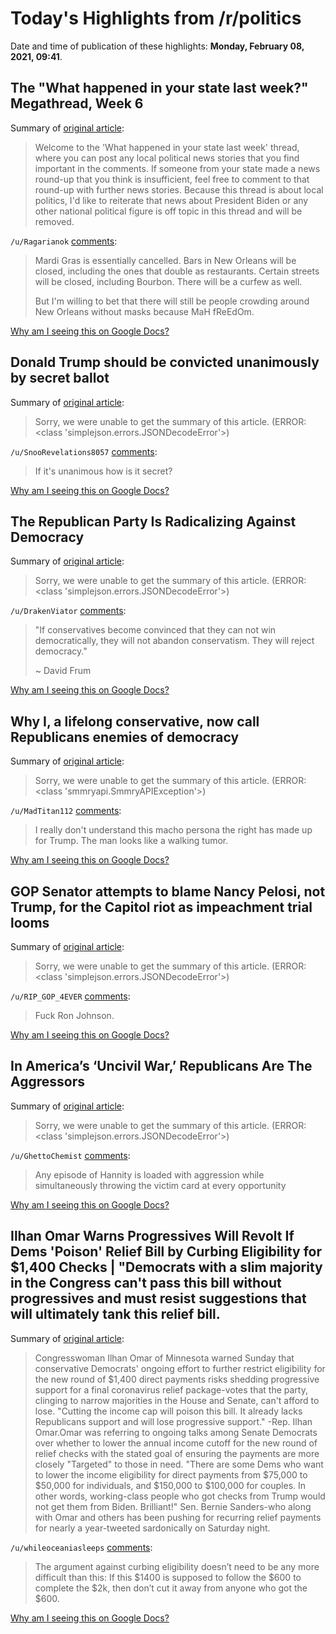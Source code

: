 # Today's Highlights from /r/politics

Date and time of publication of these highlights: **Monday, February 08, 2021, 09:41**.

## The "What happened in your state last week?" Megathread, Week 6

Summary of [original article](https://www.reddit.com/r/politics/comments/lfg7ej/the_what_happened_in_your_state_last_week/):

> Welcome to the 'What happened in your state last week' thread, where you can post any local political news stories that you find important in the comments. If someone from your state made a news round-up that you think is insufficient, feel free to comment to that round-up with further news stories. Because this thread is about local politics, I'd like to reiterate that news about President Biden or any other national political figure is off topic in this thread and will be removed.

`/u/Ragarianok` [comments](https://www.reddit.com/r/politics/comments/lfg7ej/the_what_happened_in_your_state_last_week/):

> Mardi Gras is essentially cancelled. Bars in New Orleans will be closed, including the ones that double as restaurants. Certain streets will be closed, including Bourbon. There will be a curfew as well.
> 
> But I'm willing to bet that there will still be people crowding around New Orleans without masks because MaH fReEdOm.

[Why am I seeing this on Google Docs?](https://docs.google.com/document/d/1Dc6We63vOXIZsc0op-Bt4abqkYjXzOigalQqFxmvvbM/edit?usp=sharing)

## Donald Trump should be convicted unanimously by secret ballot

Summary of [original article](https://thehill.com/opinion/white-house/537318-donald-trump-should-be-convicted-unanimously-by-secret-ballot):

> Sorry, we were unable to get the summary of this article. (ERROR: <class 'simplejson.errors.JSONDecodeError'>)

`/u/SnooRevelations8057` [comments](https://www.reddit.com/r/politics/comments/lfch3q/donald_trump_should_be_convicted_unanimously_by/):

> If it's unanimous how is it secret?

[Why am I seeing this on Google Docs?](https://docs.google.com/document/d/1Dc6We63vOXIZsc0op-Bt4abqkYjXzOigalQqFxmvvbM/edit?usp=sharing)

## The Republican Party Is Radicalizing Against Democracy

Summary of [original article](https://www.theatlantic.com/ideas/archive/2021/02/republican-party-radicalizing-against-democracy/617959/):

> Sorry, we were unable to get the summary of this article. (ERROR: <class 'simplejson.errors.JSONDecodeError'>)

`/u/DrakenViator` [comments](https://www.reddit.com/r/politics/comments/lfb0qn/the_republican_party_is_radicalizing_against/):

> "If conservatives become convinced that they can not win democratically, they will not abandon conservatism. They will reject democracy."
> 
> ~ David Frum

[Why am I seeing this on Google Docs?](https://docs.google.com/document/d/1Dc6We63vOXIZsc0op-Bt4abqkYjXzOigalQqFxmvvbM/edit?usp=sharing)

## Why I, a lifelong conservative, now call Republicans enemies of democracy

Summary of [original article](https://www.haaretz.com/us-news/.premium-why-i-now-consider-republicans-enemies-of-democracy-1.9520158):

> Sorry, we were unable to get the summary of this article. (ERROR: <class 'smmryapi.SmmryAPIException'>)

`/u/MadTitan112` [comments](https://www.reddit.com/r/politics/comments/lfbf1m/why_i_a_lifelong_conservative_now_call/):

> I really don't understand this macho persona the right has made up for Trump. The man looks like a walking tumor.

[Why am I seeing this on Google Docs?](https://docs.google.com/document/d/1Dc6We63vOXIZsc0op-Bt4abqkYjXzOigalQqFxmvvbM/edit?usp=sharing)

## GOP Senator attempts to blame Nancy Pelosi, not Trump, for the Capitol riot as impeachment trial looms

Summary of [original article](https://www.businessinsider.com/gop-senator-johnson-claims-pelosi-blame-capitol-riot-2021-2):

> Sorry, we were unable to get the summary of this article. (ERROR: <class 'simplejson.errors.JSONDecodeError'>)

`/u/RIP_GOP_4EVER` [comments](https://www.reddit.com/r/politics/comments/lfaoqt/gop_senator_attempts_to_blame_nancy_pelosi_not/):

> Fuck Ron Johnson.

[Why am I seeing this on Google Docs?](https://docs.google.com/document/d/1Dc6We63vOXIZsc0op-Bt4abqkYjXzOigalQqFxmvvbM/edit?usp=sharing)

## In America’s ‘Uncivil War,’ Republicans Are The Aggressors

Summary of [original article](https://fivethirtyeight.com/features/in-americas-uncivil-war-republicans-are-the-aggressors/):

> Sorry, we were unable to get the summary of this article. (ERROR: <class 'simplejson.errors.JSONDecodeError'>)

`/u/GhettoChemist` [comments](https://www.reddit.com/r/politics/comments/lfab9m/in_americas_uncivil_war_republicans_are_the/):

> Any episode of Hannity is loaded with aggression while simultaneously throwing the victim card at every opportunity

[Why am I seeing this on Google Docs?](https://docs.google.com/document/d/1Dc6We63vOXIZsc0op-Bt4abqkYjXzOigalQqFxmvvbM/edit?usp=sharing)

## Ilhan Omar Warns Progressives Will Revolt If Dems 'Poison' Relief Bill by Curbing Eligibility for $1,400 Checks | "Democrats with a slim majority in the Congress can't pass this bill without progressives and must resist suggestions that will ultimately tank this relief bill.

Summary of [original article](https://www.commondreams.org/news/2021/02/08/ilhan-omar-warns-progressives-will-revolt-if-dems-poison-relief-bill-curbing):

> Congresswoman Ilhan Omar of Minnesota warned Sunday that conservative Democrats' ongoing effort to further restrict eligibility for the new round of $1,400 direct payments risks shedding progressive support for a final coronavirus relief package-votes that the party, clinging to narrow majorities in the House and Senate, can't afford to lose. "Cutting the income cap will poison this bill. It already lacks Republicans support and will lose progressive support." -Rep. Ilhan Omar.Omar was referring to ongoing talks among Senate Democrats over whether to lower the annual income cutoff for the new round of relief checks with the stated goal of ensuring the payments are more closely "Targeted" to those in need. "There are some Dems who want to lower the income eligibility for direct payments from $75,000 to $50,000 for individuals, and $150,000 to $100,000 for couples. In other words, working-class people who got checks from Trump would not get them from Biden. Brilliant!" Sen. Bernie Sanders-who along with Omar and others has been pushing for recurring relief payments for nearly a year-tweeted sardonically on Saturday night.

`/u/whileoceaniasleeps` [comments](https://www.reddit.com/r/politics/comments/lfbscm/ilhan_omar_warns_progressives_will_revolt_if_dems/):

> The argument against curbing eligibility doesn’t need to be any more difficult than this: If this $1400 is supposed to follow the $600 to complete the $2k, then don’t cut it away from anyone who got the $600.

[Why am I seeing this on Google Docs?](https://docs.google.com/document/d/1Dc6We63vOXIZsc0op-Bt4abqkYjXzOigalQqFxmvvbM/edit?usp=sharing)

